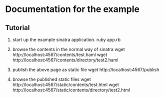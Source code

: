 # Documentation for the example

## Tutorial
1. start up the example sinatra application.
    ruby app.rb

2. browse the contents in the normal way of sinatra
    wget http://localhost:4567/contents/test.haml
		wget http://localhost:4567/contents/directory/test2.haml

3. publish the above page as static file
		wget http://localhost:4567/publish

4. browse the published static files
    wget http://localhost:4567/static/contents/test.html
    wget http://localhost:4567/static/contents/directory/test2.html
